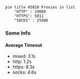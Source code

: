 
```mermaid
pie title 45810 Proxies in list
    "HTTP" : 19089
    "HTTPS": 5011
    "SOCKS" : 25986
```

### Some Info
#### Average Timeout

- mixed: 3.1s
- http: 1.2s
- https: 8.3s
- socks: 4.6s